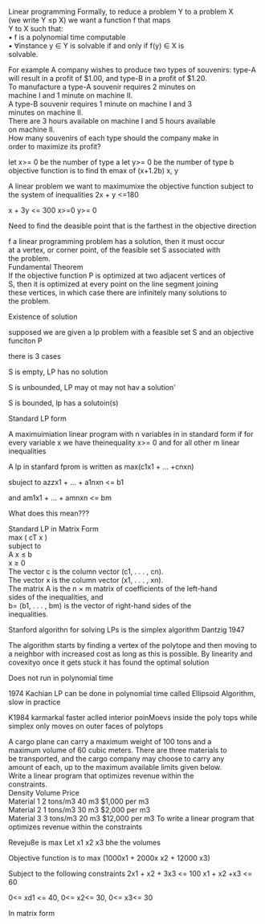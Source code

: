 Linear programming
Formally, to reduce a problem Y to a problem X  
(we write Y ≤p X) we want a function f that maps  
Y to X such that:  
• f is a polynomial time computable  
• ∀instance y ∈ Y is solvable if and only if f(y) ∈ X is  
solvable.

For example A company wishes to produce two types of souvenirs: type-A  
will result in a profit of $1.00, and type-B in a profit of $1.20.  
To manufacture a type-A souvenir requires 2 minutes on  
machine I and 1 minute on machine II.  
A type-B souvenir requires 1 minute on machine I and 3  
minutes on machine II.  
There are 3 hours available on machine I and 5 hours available  
on machine II.  
How many souvenirs of each type should the company make in  
order to maximize its profit?


let x>= 0 be the number of type a
let y>= 0 be the number of type b
objective function is to find th emax of (x+1.2b) x, y

A linear problem we want to maximumixe the objective function subject to the system of inequalities
2x + y <=180

x + 3y <= 300
x>=0 y>= 0

Need to find the deasible point that is the farthest in the objective direction

f a linear programming problem has a solution, then it must occur  
at a vertex, or corner point, of the feasible set S associated with  
the problem.  
Fundamental Theorem  
If the objective function P is optimized at two adjacent vertices of  
S, then it is optimized at every point on the line segment joining  
these vertices, in which case there are infinitely many solutions to  
the problem.

Existence of solution

supposed we are given a lp problem with a feasible set S and an objective funciton P

there is 3 cases

S is empty, LP has no solution

S is unbounded,  LP may ot may not hav a solution'

S is bounded, lp has a solutoin(s)

Standard LP form

A maximuimiation linear program with n variables in in standard form if for every variable x we have theinequality x>= 0 and for all  other m linear inequalities

A lp in stanfard fprom is written as max(c1x1 + ... +cnxn)

sbuject to azzx1 + ... + a1nxn <= b1

and am1x1 + ... + amnxn <= bm

What does this mean???

Standard LP in Matrix Form  
max ( cT x )  
subject to  
A x ≤ b  
x ≥ 0  
The vector c is the column vector (c1, . . . , cn).  
The vector x is the column vector (x1, . . . , xn).  
The matrix A is the n × m matrix of coefficients of the left-hand  
sides of the inequalities, and  
b= (b1, . . . , bm) is the vector of right-hand sides of the  
inequalities.

Stanford algorithn for solving LPs is the simplex algorithm Dantzig 1947

The algorithm starts by finding a vertex of the polytope and then moving to a neighbor with increased cost as long as this is possible. By linearity and covexityo once it gets stuck it has found the optimal solution

Does not run in polynomial time

1974 Kachian LP can be done in polynomial time called Ellipsoid Algorithm, slow in practice

K1984 karmarkal faster aclled interior poinMoevs inside the poly tops while simplex only moves on outer faces of polytops



A cargo plane can carry a maximum weight of 100 tons and a  
maximum volume of 60 cubic meters. There are three materials to  
be transported, and the cargo company may choose to carry any  
amount of each, up to the maximum available limits given below.  
Write a linear program that optimizes revenue within the  
constraints.  
Density Volume Price  
Material 1 2 tons/m3 40 m3 $1,000 per m3  
Material 2 1 tons/m3 30 m3 $2,000 per m3  
Material 3 3 tons/m3 20 m3 $12,000 per m3
To write a linear program that optimizes revenue within the constraints

Reveju8e is max
Let x1 x2 x3 bhe the volumes

Objective function is to max (1000x1 + 2000x x2 + 12000 x3)

Subject to the following constraints
2x1 + x2 + 3x3 <= 100
x1 + x2 +x3 <= 60

0<= xd1 <= 40, 0<= x2<= 30, 0<= x3<= 30

In matrix form

